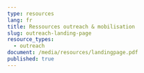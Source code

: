 ```yaml
---
type: resources
lang: fr
title: Ressources outreach & mobilisation
slug: outreach-landing-page
resource_types:
  - outreach
document: /media/resources/landingpage.pdf
published: true
---
```


